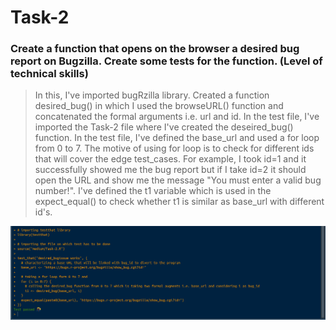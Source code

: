 # Task-2
### Create a function that opens on the browser a desired bug report on Bugzilla. Create some tests for the function. (Level of technical skills)
> In this, I've imported bugRzilla library. Created a function desired_bug() in which I used the browseURL() function and concatenated the formal arguments i.e. url and id. In the test file, I've imported the Task-2 file where I've created the deseired_bug() function. In the test file, I've defined the base_url and used a for loop from 0 to 7. The motive of using for loop is to check for different ids that will cover the edge test_cases. For example, I took id=1 and it successfully showed me the bug report but if I take id=2 it should open the URL and show me the message "You must enter a valid bug number!". I've defined the t1 variable which is used in the expect_equal() to check whether t1 is similar as base_url with different id's.

![Output of Task-2](./output_task-2/Task-2_output.png)
